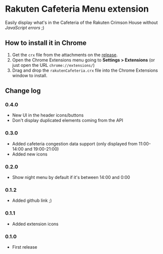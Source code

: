 # Rakuten Cafeteria Menu extension

Easily display what's in the Cafeteria of the Rakuten Crimson House without *JavaScript errors* ;)

## How to install it in Chrome

1. Get the `crx` file from the attachments on the [release](https://github.com/danikaze/rakuten-cafeteria-menu/releases/latest).
2. Open the Chrome Extensions menu going to **Settings > Extensions** (or just open the URL `chrome://extensions/`)
3. Drag and drop the `rakutenCafeteria.crx` file into the Chrome Extensions window to install.

## Change log

### 0.4.0
- New UI in the header icons/buttons
- Don't display duplicated elements coming from the API

### 0.3.0
- Added cafeteria congestion data support (only displayed from 11:00-14:00 and 19:00-21:00)
- Added new icons

### 0.2.0
- Show night menu by default if it's between 14:00 and 0:00

### 0.1.2
- Added github link ;)

### 0.1.1
- Added extension icons

### 0.1.0
- First release

